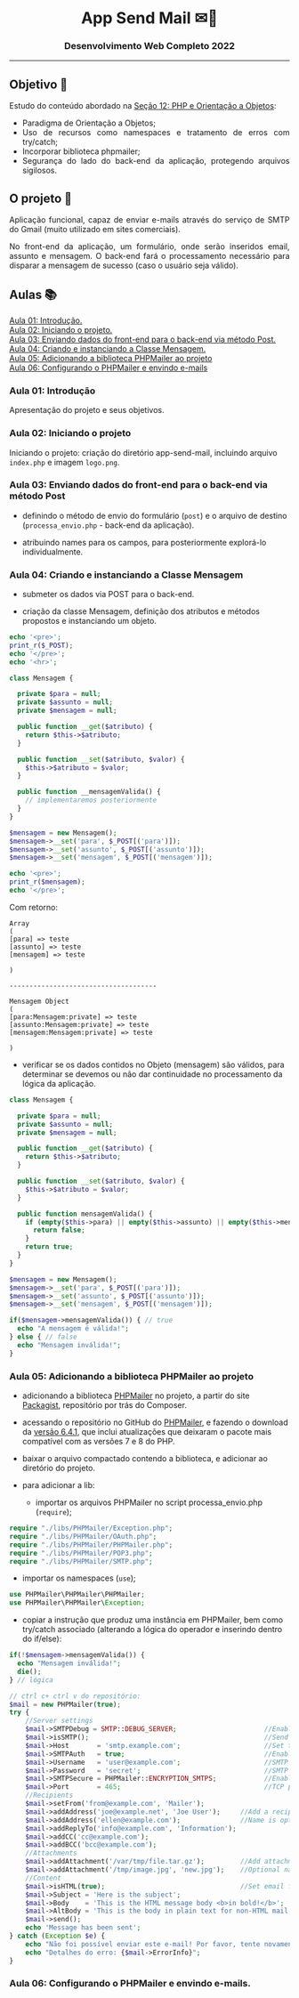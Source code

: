 <div align="center">
<h1>App Send Mail ✉🐘</h1>
<h3>Desenvolvimento Web Completo 2022</h3>
</div>

---

<div id="aula01" align= "justify">
<h2>Objetivo 🎯</h2>

Estudo do conteúdo abordado na [Seção 12: PHP e Orientação a Objetos](https://github.com/monicaquintal/estudandoPHP-orientacao-a-objetos):

- Paradigma de Orientação a Objetos;
- Uso de recursos como namespaces e tratamento de erros com try/catch;
- Incorporar biblioteca phpmailer;
- Segurança do lado do back-end da aplicação, protegendo arquivos sigilosos.

<h2>O projeto 💭</h2>

Aplicação funcional, capaz de enviar e-mails através do serviço de SMTP do Gmail (muito utilizado em sites comerciais).

No front-end da aplicação, um formulário, onde serão inseridos email, assunto e mensagem. O back-end fará o processamento necessário para disparar a mensagem de sucesso (caso o usuário seja válido).

<h2>Aulas 📚</h2>

<a href="#aula01">Aula 01: Introdução.</a><br>
<a href="#aula02">Aula 02: Iniciando o projeto.</a><br>
<a href="#aula03">Aula 03: Enviando dados do front-end para o back-end via método Post.</a><br>
<a href="#aula04">Aula 04: Criando e instanciando a Classe Mensagem.</a><br>
<a href="#aula05">Aula 05: Adicionando a biblioteca PHPMailer ao projeto</a><br>
<a href="#aula06">Aula 06: Configurando o PHPMailer e envindo e-mails</a><br>



</div>

<div>
<h3>Aula 01: Introdução</h3>
</div>

Apresentação do projeto e seus objetivos.

<div id="aula02">
<h3>Aula 02: Iniciando o projeto</h3>
</div>

Iniciando o projeto: criação do diretório app-send-mail, incluindo arquivo `index.php` e imagem `logo.png`.

<div id="aula03">
<h3>Aula 03: Enviando dados do front-end para o back-end via método Post</h3>
</div>

- definindo o método de envio do formulário (`post`) e o arquivo de destino (`processa_envio.php` - back-end da aplicação).

- atribuindo names para os campos, para posteriormente explorá-lo individualmente.

<div id="aula04">
<h3>Aula 04: Criando e instanciando a Classe Mensagem</h3>
</div>

- submeter os dados via POST para o back-end.

- criação da classe Mensagem, definição dos atributos e métodos propostos e instanciando um objeto.

~~~php
echo '<pre>';
print_r($_POST);
echo '</pre>';
echo '<hr>';

class Mensagem {

  private $para = null;
  private $assunto = null;
  private $mensagem = null;

  public function __get($atributo) {
    return $this->$atributo;
  }

  public function __set($atributo, $valor) {
    $this->$atributo = $valor;
  }

  public function __mensagemValida() {
    // implementaremos posteriormente
  }
}

$mensagem = new Mensagem();
$mensagem->__set('para', $_POST[('para')]);
$mensagem->__set('assunto', $_POST[('assunto')]);
$mensagem->__set('mensagem', $_POST[('mensagem')]);

echo '<pre>';
print_r($mensagem);
echo '</pre>';
~~~

  Com retorno:

  ~~~
Array
(
  [para] => teste
  [assunto] => teste
  [mensagem] => teste

)

-------------------------------------

Mensagem Object
(
  [para:Mensagem:private] => teste
  [assunto:Mensagem:private] => teste
  [mensagem:Mensagem:private] => teste

)
  ~~~

- verificar se os dados contidos no Objeto (mensagem) são válidos, para determinar se devemos ou não dar continuidade no processamento da lógica da aplicação.

~~~php
class Mensagem {

  private $para = null;
  private $assunto = null;
  private $mensagem = null;

  public function __get($atributo) {
    return $this->$atributo;
  }

  public function __set($atributo, $valor) {
    $this->$atributo = $valor;
  }

  public function mensagemValida() {
    if (empty($this->para) || empty($this->assunto) || empty($this->mensagem)) { 
      return false;
    }
    return true;
  }
}

$mensagem = new Mensagem();
$mensagem->__set('para', $_POST[('para')]);
$mensagem->__set('assunto', $_POST[('assunto')]);
$mensagem->__set('mensagem', $_POST[('mensagem')]);

if($mensagem->mensagemValida()) { // true
  echo "A mensagem é válida!";
} else { // false
  echo "Mensagem inválida!";
}
~~~

<div id="aula05">
<h3>Aula 05: Adicionando a biblioteca PHPMailer ao projeto</h3>
</div>

- adicionando a biblioteca [PHPMailer](https://packagist.org/packages/phpmailer/phpmailer) no projeto, a partir do site [Packagist](https://packagist.org/), repositório por trás do Composer.

- acessando o repositório no GitHub do [PHPMailer](https://github.com/PHPMailer/PHPMailer), e fazendo o download da [versão 6.4.1](https://github.com/PHPMailer/PHPMailer/releases/tag/v6.4.1), que inclui atualizações que deixaram o pacote mais compatível com as versões 7 e 8 do PHP.

- baixar o arquivo compactado contendo a biblioteca, e adicionar ao diretório do projeto.

- para adicionar a lib:
  - importar os arquivos PHPMailer no script processa_envio.php (`require`);

~~~php
require "./libs/PHPMailer/Exception.php";
require "./libs/PHPMailer/OAuth.php";
require "./libs/PHPMailer/PHPMailer.php";
require "./libs/PHPMailer/POP3.php";
require "./libs/PHPMailer/SMTP.php";
~~~

  - importar os namespaces (`use`);

~~~php
use PHPMailer\PHPMailer\PHPMailer;
use PHPMailer\PHPMailer\Exception;
~~~

  - copiar a instrução que produz uma instância em PHPMailer, bem como try/catch associado (alterando a lógica do operador e inserindo dentro do if/else):

~~~php
if(!$mensagem->mensagemValida()) {
  echo "Mensagem inválida!";
  die();
} // lógica

// ctrl c+ ctrl v do repositório:
$mail = new PHPMailer(true);
try {
    //Server settings
    $mail->SMTPDebug = SMTP::DEBUG_SERVER;                      //Enable verbose debug output
    $mail->isSMTP();                                            //Send using SMTP
    $mail->Host       = 'smtp.example.com';                     //Set the SMTP server to send through
    $mail->SMTPAuth   = true;                                   //Enable SMTP authentication
    $mail->Username   = 'user@example.com';                     //SMTP username
    $mail->Password   = 'secret';                               //SMTP password
    $mail->SMTPSecure = PHPMailer::ENCRYPTION_SMTPS;            //Enable implicit TLS encryption
    $mail->Port       = 465;                                    //TCP port to connect to; use 587 if you have set `SMTPSecure = PHPMailer::ENCRYPTION_STARTTLS`
    //Recipients
    $mail->setFrom('from@example.com', 'Mailer');
    $mail->addAddress('joe@example.net', 'Joe User');     //Add a recipient
    $mail->addAddress('ellen@example.com');               //Name is optional
    $mail->addReplyTo('info@example.com', 'Information');
    $mail->addCC('cc@example.com');
    $mail->addBCC('bcc@example.com');
    //Attachments
    $mail->addAttachment('/var/tmp/file.tar.gz');         //Add attachments
    $mail->addAttachment('/tmp/image.jpg', 'new.jpg');    //Optional name
    //Content
    $mail->isHTML(true);                                  //Set email format to HTML
    $mail->Subject = 'Here is the subject';
    $mail->Body    = 'This is the HTML message body <b>in bold!</b>';
    $mail->AltBody = 'This is the body in plain text for non-HTML mail clients';
    $mail->send();
    echo 'Message has been sent';
} catch (Exception $e) {
    echo "Não foi possível enviar este e-mail! Por favor, tente novamente mais tarde.";
    echo "Detalhes do erro: {$mail->ErrorInfo}";
}
~~~

<div id="aula06">
<h3>Aula 06: Configurando o PHPMailer e envindo e-mails.</h3>
</div>
